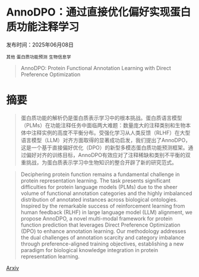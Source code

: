 # AnnoDPO：通过直接优化偏好实现蛋白质功能注释学习

发布时间：2025年06月08日

`其他` `蛋白质功能预测` `生物信息学`

> AnnoDPO: Protein Functional Annotation Learning with Direct Preference Optimization

# 摘要

> 蛋白质功能的解析仍是蛋白质表示学习中的根本挑战。蛋白质语言模型（PLMs）在功能注释任务中面临两大难题：数量庞大的注释类别和生物本体中注释实例的高度不平衡分布。受强化学习从人类反馈（RLHF）在大型语言模型（LLM）对齐方面取得的显著成功启发，我们提出了AnnoDPO，这是一个基于直接偏好优化（DPO）的新型多模态蛋白质功能预测框架。通过偏好对齐的训练目标，AnnoDPO有效应对了注释稀缺和类别不平衡的双重挑战，为蛋白质表示学习中生物知识的整合开辟了新的研究范式。

> Deciphering protein function remains a fundamental challenge in protein representation learning. The task presents significant difficulties for protein language models (PLMs) due to the sheer volume of functional annotation categories and the highly imbalanced distribution of annotated instances across biological ontologies. Inspired by the remarkable success of reinforcement learning from human feedback (RLHF) in large language model (LLM) alignment, we propose AnnoDPO, a novel multi-modal framework for protein function prediction that leverages Direct Preference Optimization (DPO) to enhance annotation learning. Our methodology addresses the dual challenges of annotation scarcity and category imbalance through preference-aligned training objectives, establishing a new paradigm for biological knowledge integration in protein representation learning.

[Arxiv](https://arxiv.org/abs/2506.07035)